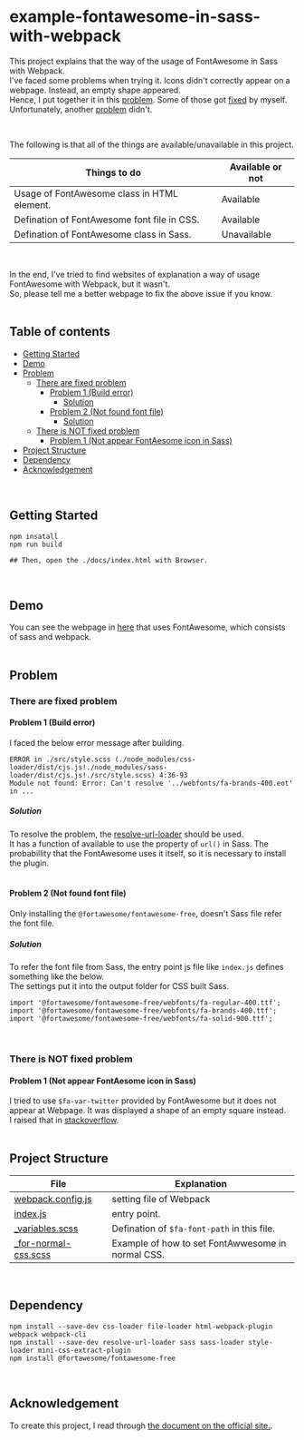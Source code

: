 # example-fontawesome-in-sass-with-webpack
This project explains that the way of the usage of FontAwesome in Sass with Webpack.  
I've faced some problems when trying it. Icons didn't correctly appear on a webpage. Instead, an empty shape appeared.  
Hence, I put together it in this [problem](#problem). Some of those got [fixed](#there-are-fixed-problem) by myself. Unfortunately, another [problem](#there-is-not-fixed-problem) didn't.

<br/>

The following is that all of the things are available/unavailable in this project.  

| Things to do                                | Available or not |
| ------------------------------------------- | ---------------- |
| Usage of FontAwesome class in HTML element. | Available        |
| Defination of FontAwesome font file in CSS. | Available        |
| Defination of FontAwesome class in Sass.    | Unavailable      |

<br/>

In the end, I've tried to find websites of explanation a way of usage FontAwesome with Webpack, but it wasn't.  
So, please tell me a better webpage to fix the above issue if you know.  
<br/>

<!-- START doctoc generated TOC please keep comment here to allow auto update -->
<!-- DON'T EDIT THIS SECTION, INSTEAD RE-RUN doctoc TO UPDATE -->
## Table of contents

- [Getting Started](#getting-started)
- [Demo](#demo)
- [Problem](#problem)
  - [There are fixed problem](#there-are-fixed-problem)
    - [Problem 1 (Build error)](#problem-1-build-error)
      - [Solution](#solution)
    - [Problem 2 (Not found font file)](#problem-2-not-found-font-file)
      - [Solution](#solution-1)
  - [There is NOT fixed problem](#there-is-not-fixed-problem)
    - [Problem 1 (Not appear FontAesome icon in Sass)](#problem-1-not-appear-fontaesome-icon-in-sass)
- [Project Structure](#project-structure)
- [Dependency](#dependency)
- [Acknowledgement](#acknowledgement)

<!-- END doctoc generated TOC please keep comment here to allow auto update -->
<br/>


## Getting Started

```
npm insatall
npm run build

## Then, open the ./docs/index.html with Browser.  
```

<br/>

## Demo
You can see the webpage in [here](https://fukugit.github.io/example-fontawesome-in-sass-with-webpack/index.html) that uses FontAwesome, which consists of sass and webpack.  
<br/>


## Problem
### There are fixed problem

#### Problem 1 (Build error)
I faced the below error message after building.  
```
ERROR in ./src/style.scss (./node_modules/css-loader/dist/cjs.js!./node_modules/sass-loader/dist/cjs.js!./src/style.scss) 4:36-93
Module not found: Error: Can't resolve '../webfonts/fa-brands-400.eot' in ...
```

##### Solution
To resolve the problem, the [resolve-url-loader](https://www.npmjs.com/package/resolve-url-loader?utm_source=pocket_mylist) should be used.  
It has a function of available to use the property of ```url()``` in Sass. 
The probabillity that the FontAwesome uses it itself, so it is necessary to install the plugin.  
<br/>

#### Problem 2 (Not found font file)
Only installing the ```@fortawesome/fontawesome-free```, doesn't Sass file refer the font file.  

##### Solution
To refer the font file from Sass, the entry point js file like ```index.js``` defines something like the below.  
The settings put it into the output folder for CSS built Sass.  
```
import '@fortawesome/fontawesome-free/webfonts/fa-regular-400.ttf';
import '@fortawesome/fontawesome-free/webfonts/fa-brands-400.ttf';
import '@fortawesome/fontawesome-free/webfonts/fa-solid-900.ttf';
```
<br/>

### There is NOT fixed problem
#### Problem 1 (Not appear FontAesome icon in Sass)
I tried to use ```$fa-var-twitter``` provided by FontAwesome but it does not appear at Webpage. It was displayed a shape of an empty square instead.  
I raised that in [stackoverflow](https://stackoverflow.com/questions/69013214/fontawesome-icon-in-sass-with-webpack-is-not-displayed).  
<br/>

## Project Structure
| File                                              | Explanation                                       |
| ------------------------------------------------- | ------------------------------------------------- |
| [webpack.config.js](/webpack.config.js)           | setting file of Webpack                           |
| [index.js](/src/index.js)                         | entry point.                                      |
| [_variables.scss](/src/_variables.scss)           | Defination of ```$fa-font-path``` in this file.   |
| [_for-normal-css.scss](/src/_for-normal-css.scss) | Example of how to set FontAwwesome in normal CSS. |

<br/>

## Dependency 

```
npm install --save-dev css-loader file-loader html-webpack-plugin webpack webpack-cli
npm install --save-dev resolve-url-loader sass sass-loader style-loader mini-css-extract-plugin
npm install @fortawesome/fontawesome-free
```
<br/>

## Acknowledgement
To create this project, I read through [the document on the official site.](https://fontawesome.com/v5.0/how-to-use/on-the-web/using-with/sass). 

<br/>
